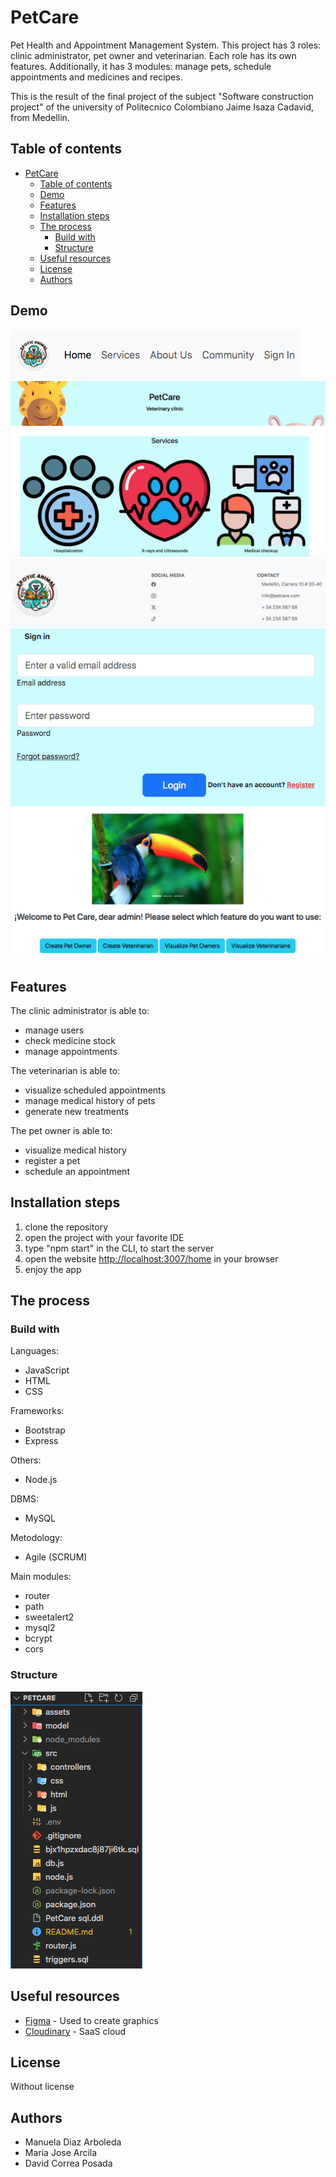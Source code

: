# PetCare

Pet Health and Appointment Management System. This project has 3 roles: clinic administrator, pet owner and veterinarian. Each role has its own features. Additionally, it has 3 modules: manage pets, schedule appointments and medicines and recipes.

This is the result of the final project of the subject "Software construction project" of the university of Politecnico Colombiano Jaime Isaza Cadavid, from Medellin.

## Table of contents

- [PetCare](#petcare)
  - [Table of contents](#table-of-contents)
  - [Demo](#demo)
  - [Features](#features)
  - [Installation steps](#installation-steps)
  - [The process](#the-process)
    - [Build with](#build-with)
    - [Structure](#structure)
  - [Useful resources](#useful-resources)
  - [License](#license)
  - [Authors](#authors)

## Demo

![navbar](assets/navbar.png)
![home](assets/home.png)
![footer](assets/footer.png)
![login](assets/login.png)
![admin](assets/admin.png)

## Features

The clinic administrator is able to:

- manage users
- check medicine stock
- manage appointments

The veterinarian is able to:

- visualize scheduled appointments
- manage medical history of pets
- generate new treatments

The pet owner is able to:

- visualize medical history
- register a pet
- schedule an appointment

## Installation steps

1. clone the repository
2. open the project with your favorite IDE
3. type "npm start" in the CLI, to start the server
4. open the website <http://localhost:3007/home> in your browser
5. enjoy the app

## The process

### Build with

Languages:

- JavaScript
- HTML
- CSS

Frameworks:

- Bootstrap
- Express

Others:

- Node.js

DBMS:

- MySQL

Metodology:

- Agile (SCRUM)

Main modules:

- router
- path
- sweetalert2
- mysql2
- bcrypt
- cors

### Structure

![structure](assets/structure.png)

## Useful resources

- [Figma](https://www.figma.com/files/team/1408666051855170706/recents-and-sharing?fuid=1232352955593394028) - Used to create graphics
- [Cloudinary](https://cloudinary.com) - SaaS cloud

## License

Without license

## Authors

- Manuela Diaz Arboleda
- Maria Jose Arcila
- David Correa Posada
